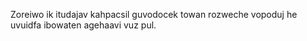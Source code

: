 Zoreiwo ik itudajav kahpacsil guvodocek towan rozweche vopoduj he uvuidfa ibowaten agehaavi vuz pul.